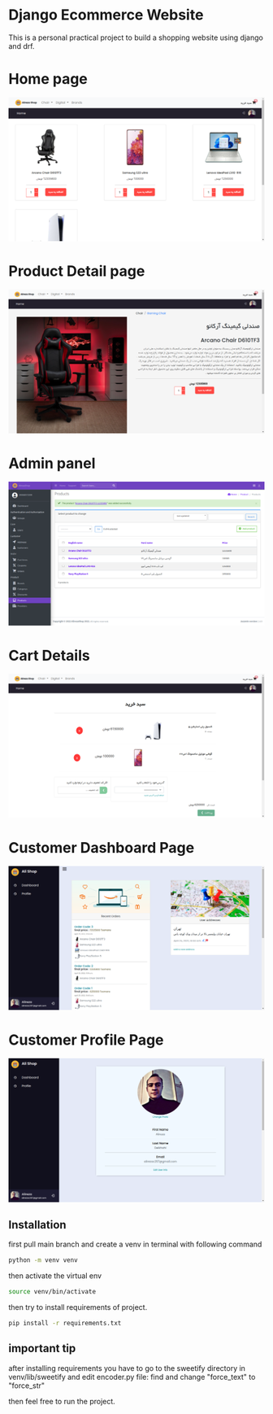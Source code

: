 # Django Ecommerce Website

This is a personal practical project to build a shopping website using django and drf.

# Home page
![alt text](media/readme%20images/1.png "home page")
# Product Detail page
![alt text](media/readme%20images/6.png "product detail")
# Admin panel
![alt text](media/readme%20images/5.png "admin panel")
# Cart Details
![alt text](media/readme%20images/2.png "Cart Details")
# Customer Dashboard Page
![alt text](media/readme%20images/3.png "Customer Dashboard Page")
# Customer Profile Page
![alt text](media/readme%20images/4.png "Customer Profile Page")

## Installation

first pull main branch and create a venv in terminal with following command
```bash
python -m venv venv
```
then activate the virtual env
```bash
source venv/bin/activate
```
then try to install requirements of project.
```bash
pip install -r requirements.txt
```

## important tip
after installing requirements you have to go to the sweetify directory in venv/lib/sweetify and edit encoder.py file: find and change "force_text" to "force_str"

then feel free to run the project.